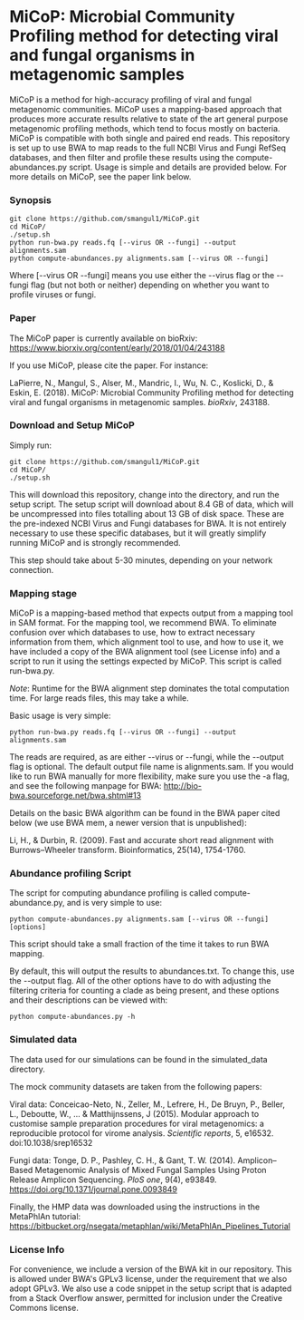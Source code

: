 # MiCoP: Microbial Community Profiling method for detecting viral and fungal organisms in metagenomic samples

MiCoP is a method for high-accuracy profiling of viral and fungal metagenomic communities. MiCoP uses a mapping-based approach that produces more accurate results relative to state of the art general purpose metagenomic profiling methods, which tend to focus mostly on bacteria. MiCoP is compatible with both single and paired end reads. This repository is set up to use BWA to map reads to the full NCBI Virus and Fungi RefSeq databases, and then filter and profile these results using the compute-abundances.py script. Usage is simple and details are provided below. For more details on MiCoP, see the paper link below.

### Synopsis

```
git clone https://github.com/smangul1/MiCoP.git
cd MiCoP/
./setup.sh
python run-bwa.py reads.fq [--virus OR --fungi] --output alignments.sam
python compute-abundances.py alignments.sam [--virus OR --fungi]
```

Where [--virus OR --fungi] means you use either the --virus flag or the --fungi flag (but not both or neither) depending on whether you want to profile viruses or fungi.

### Paper

The MiCoP paper is currently available on bioRxiv: https://www.biorxiv.org/content/early/2018/01/04/243188

If you use MiCoP, please cite the paper. For instance:

LaPierre, N., Mangul, S., Alser, M., Mandric, I., Wu, N. C., Koslicki, D., & Eskin, E. (2018). MiCoP: Microbial Community Profiling method for detecting viral and fungal organisms in metagenomic samples. *bioRxiv*, 243188.

### Download and Setup MiCoP

Simply run:
```
git clone https://github.com/smangul1/MiCoP.git
cd MiCoP/
./setup.sh
```

This will download this repository, change into the directory, and run the setup script. The setup script will download about 8.4 GB of data, which will be uncompressed into files totalling about 13 GB of disk space. These are the pre-indexed NCBI Virus and Fungi databases for BWA. It is not entirely necessary to use these specific databases, but it will greatly simplify running MiCoP and is strongly recommended.

This step should take about 5-30 minutes, depending on your network connection.

### Mapping stage

MiCoP is a mapping-based method that expects output from a mapping tool in SAM format. For the mapping tool, we recommend BWA. To eliminate confusion over which databases to use, how to extract necessary information from them, which alignment tool to use, and how to use it, we have included a copy of the BWA alignment tool (see License info) and a script to run it using the settings expected by MiCoP. This script is called run-bwa.py.

*Note*: Runtime for the BWA alignment step dominates the total computation time. For large reads files, this may take a while.

Basic usage is very simple:

```
python run-bwa.py reads.fq [--virus OR --fungi] --output alignments.sam
```

The reads are required, as are either --virus or --fungi, while the --output flag is optional. The default output file name is alignments.sam. If you would like to run BWA manually for more flexibility, make sure you use the -a flag, and see the following manpage for BWA: http://bio-bwa.sourceforge.net/bwa.shtml#13

Details on the basic BWA algorithm can be found in the BWA paper cited below (we use BWA mem, a newer version that is unpublished):

Li, H., & Durbin, R. (2009). Fast and accurate short read alignment with Burrows–Wheeler transform. Bioinformatics, 25(14), 1754-1760.

### Abundance profiling Script

The script for computing abundance profiling is called compute-abundance.py, and is very simple to use:

```
python compute-abundances.py alignments.sam [--virus OR --fungi] [options]
```

This script should take a small fraction of the time it takes to run BWA mapping.

By default, this will output the results to abundances.txt. To change this, use the --output flag. All of the other options have to do with adjusting the filtering criteria for counting a clade as being present, and these options and their descriptions can be viewed with:

```
python compute-abundances.py -h
```

### Simulated data

The data used for our simulations can be found in the simulated\_data directory.

The mock community datasets are taken from the following papers:

Viral data: Conceicao-Neto, N., Zeller, M., Lefrere, H., De Bruyn, P., Beller, L., Deboutte, W., ... & Matthijnssens, J (2015). Modular approach to customise sample preparation procedures for viral metagenomics: a reproducible protocol for virome analysis. *Scientific reports*, 5, e16532. doi:10.1038/srep16532

Fungi data: Tonge, D. P., Pashley, C. H., & Gant, T. W. (2014). Amplicon–Based Metagenomic Analysis of Mixed Fungal Samples Using Proton Release Amplicon Sequencing. *PloS one*, 9(4), e93849. https://doi.org/10.1371/journal.pone.0093849

Finally, the HMP data was downloaded using the instructions in the MetaPhlAn tutorial: https://bitbucket.org/nsegata/metaphlan/wiki/MetaPhlAn_Pipelines_Tutorial

### License Info

For convenience, we include a version of the BWA kit in our repository. This is allowed under BWA's GPLv3 license, under the requirement that we also adopt GPLv3. We also use a code snippet in the setup script that is adapted from a Stack Overflow answer, permitted for inclusion under the Creative Commons license.
#

